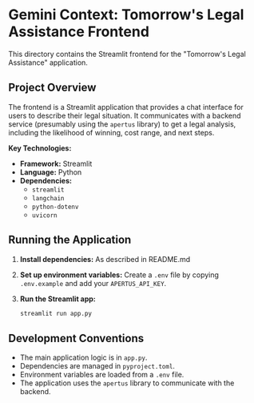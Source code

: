 # Gemini Context: Tomorrow's Legal Assistance Frontend

This directory contains the Streamlit frontend for the "Tomorrow's Legal Assistance" application.

## Project Overview

The frontend is a Streamlit application that provides a chat interface for users to describe their legal situation. It communicates with a backend service (presumably using the `apertus` library) to get a legal analysis, including the likelihood of winning, cost range, and next steps.

**Key Technologies:**

*   **Framework:** Streamlit
*   **Language:** Python
*   **Dependencies:**
    *   `streamlit`
    *   `langchain`
    *   `python-dotenv`
    *   `uvicorn`

## Running the Application

1.  **Install dependencies:**
    As described in README.md

2.  **Set up environment variables:**
    Create a `.env` file by copying `.env.example` and add your `APERTUS_API_KEY`.

3.  **Run the Streamlit app:**
    ```bash
    streamlit run app.py
    ```

## Development Conventions

*   The main application logic is in `app.py`.
*   Dependencies are managed in `pyproject.toml`.
*   Environment variables are loaded from a `.env` file.
*   The application uses the `apertus` library to communicate with the backend.

